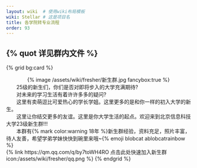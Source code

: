 ```yaml
---
layout: wiki  # 使用wiki布局模板
wiki: Stellar # 这是项目名
title: 各学院转专业流程
order: 93
---
```


## {% quot 详见群内文件 %}

{% grid bg:card %}
<!-- cell left -->
<center>{% image /assets/wiki/fresher/新生群.jpg fancybox:true %}</center>
<!-- cell right -->
<left>&emsp;&emsp;25级的新生们，你们是否对即将步入的大学充满期待?</br>&emsp;&emsp;对未来的学习生活有着许许多多的疑问?</br>&emsp;&emsp;这里有卖萌逗比可爱热心的学长学姐。这里更多的是和你一样的初入大学的新生。</br>&emsp;&emsp;这里让你结交更多的友谊。这里是你大学生活的起点。欢迎来到北京信息科技大学23级新生群!!!</br>&emsp;&emsp;本群有{% mark color:warning 18年 %}新生群经验，资料充足，照片丰富，待人友善，希望学弟学妹快快到碗里来哦~{% emoji blobcat ablobcatrainbow %}</br>{% link https://qm.qq.com/q/by7toWH4RO 点击此处快速加入新生群 icon:/assets/wiki/fresher/qq.png %}</left>
{% endgrid %}